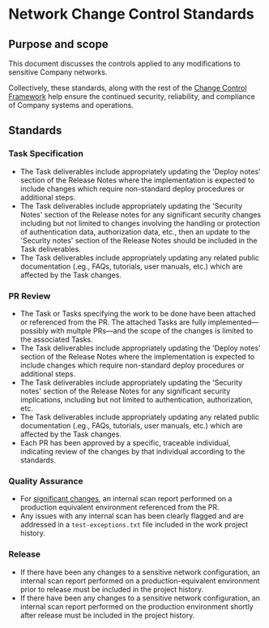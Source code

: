 # Network Change Control Standards

## Purpose and scope

This document discusses the controls applied to any modifications to sensitive Company networks.


Collectively, these standards, along with the rest of the [Change Control Framework](../../change_control/Change%20Control%20Framework.md) help ensure the continued security, reliability, and compliance of Company systems and operations.



## Standards

### Task Specification

* The Task deliverables include appropriately updating the 'Deploy notes' section of the Release Notes where the implementation is expected to include changes which require non-standard deploy procedures or additional steps.
* The Task deliverables include appropriately updating the 'Security Notes' section of the Release notes for any significant security changes including but not limited to changes involving the handling or protection of authentication data, authorization data, etc., then an update to the 'Security notes' section of the Release Notes should be included in the Task deliverables.
* The Task deliverables include appropriately updating any related public documentation (.eg., FAQs, tutorials, user manuals, etc.) which are affected by the Task changes.

### PR Review

* The Task or Tasks specifying the work to be done have been attached or referenced from the PR. The attached Tasks are fully implemented—possibly with multple PRs—and the scope of the changes is limited to the associated Tasks.
* The Task deliverables include appropriately updating the 'Deploy notes' section of the Release Notes where the implementation is expected to include changes which require non-standard deploy procedures or additional steps.
* The Task deliverables include appropriately updating the 'Security notes' section of the Release Notes for any significant security implications, including but not limited to authentication, authorization, etc.
* The Task deliverables include appropriately updating any related public documentation (.eg., FAQs, tutorials, user manuals, etc.) which are affected by the Task changes.
* Each PR has been approved by a specific, traceable individual, indicating review of the changes by that individual according to the standards.

### Quality Assurance

* For [significant changes](#significant-network-changes-guidelines), an internal scan report performed on a production equivalent environment referenced from the PR.
* Any issues with any internal scan has been clearly flagged and are addressed in a `test-exceptions.txt` file included in the work project history.

### Release

* If there have been any changes to a sensitive network configuration, an internal scan report performed on a production-equivalent environment prior to release must be included in the project history.
* If there have been any changes to a sensitive network configuration, an internal scan report performed on the production environment shortly after release must be included in the project history.

